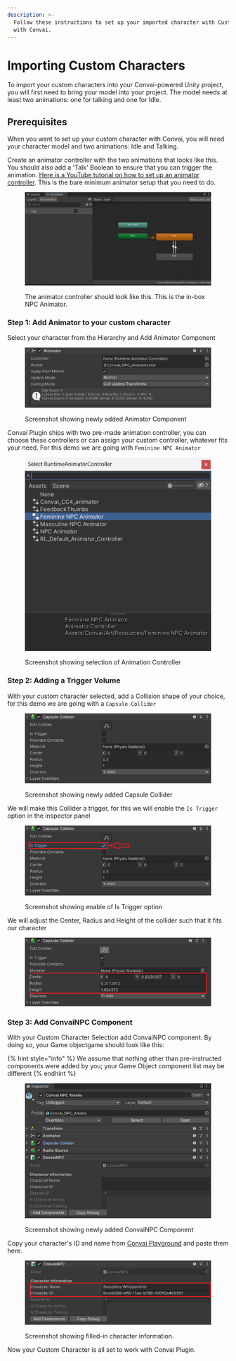 ```yaml
---
description: >-
  Follow these instructions to set up your imported character with Custom Model
  with Convai.
---
```


# Importing Custom Characters

To import your custom characters into your Convai-powered Unity project, you will first need to bring your model into your project. The model needs at least two animations: one for talking and one for Idle.

## Prerequisites

When you want to set up your custom character with Convai, you will need your character model and two animations: Idle and Talking.&#x20;

Create an animator controller with the two animations that looks like this. You should also add a 'Talk' Boolean to ensure that you can trigger the animation. [Here is a YouTube tutorial on how to set up an animator controller](https://www.youtube.com/watch?v=JeZkctmoBPw\&t=53s). This is the bare minimum animator setup that you need to do.&#x20;

<figure><img src="../../.gitbook/assets/image (222).png" alt=""><figcaption><p>The animator controller should look like this. This is the in-box NPC Animator. </p></figcaption></figure>

### Step 1: Add Animator to your custom character

Select your character from the Hierarchy and Add Animator Component

<figure><img src="../../.gitbook/assets/Screenshot 2024-05-23 195315.png" alt=""><figcaption><p>Screenshot showing newly added Animator Component</p></figcaption></figure>

Convai Plugin ships with two pre-made animation controller, you can choose these controllers or can assign your custom controller, whatever fits your need. For this demo we are going with `Feminine NPC Animator`

<figure><img src="../../.gitbook/assets/Screenshot 2024-05-23 195607.png" alt=""><figcaption><p>Screenshot showing selection of Animation Controller</p></figcaption></figure>

### Step 2: Adding a Trigger Volume

With your custom character selected, add a Collision shape of your choice, for this demo we are going with a `Capsule Collider`

<figure><img src="../../.gitbook/assets/Screenshot 2024-05-23 200002.png" alt=""><figcaption><p>Screenshot showing newly added Capsule Collider</p></figcaption></figure>

We will make this Collider a trigger, for this we will enable the `Is Trigger` option in the inspector panel



<figure><img src="../../.gitbook/assets/Screenshot 2024-05-23 200219.png" alt=""><figcaption><p>Screenshot showing enable of Is Trigger option</p></figcaption></figure>

We will adjust the Center, Radius and Height of the collider such that it fits our character

<figure><img src="../../.gitbook/assets/Screenshot 2024-05-23 203103 (1).png" alt=""><figcaption></figcaption></figure>

### Step 3: Add ConvaiNPC Component

With your Custom Character Selection add ConvaiNPC component. By doing so, your Game objectgame should look like this:

{% hint style="info" %}
We assume that nothing other than pre-instructed components were added by you; your Game Object component list may be different
{% endhint %}

<figure><img src="../../.gitbook/assets/Screenshot 2024-05-23 201324.png" alt=""><figcaption><p>Screenshot showing newly added ConvaiNPC Component</p></figcaption></figure>

Copy your character's ID and name from [Convai Playground](broken-reference) and paste them here.

<figure><img src="../../.gitbook/assets/Screenshot 2024-05-23 201727.png" alt=""><figcaption><p>Screenshot showing filled-in character information.</p></figcaption></figure>

Now your Custom Character is all set to work with Convai Plugin.
